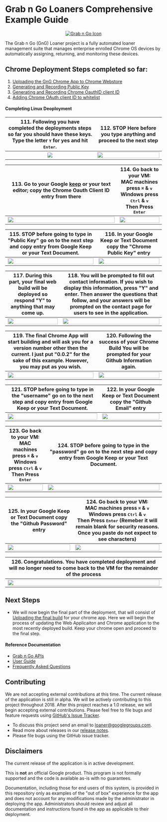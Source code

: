 <!-- mdformat off(GitHub header) -->
Grab n Go Loaners Comprehensive Example Guide
======
<!-- mdformat on -->

<p align="center">
  <a href="#grabngo--">
    <img src="https://storage.googleapis.com/gngloaners/gnglogo.png" alt="Grab n Go Icon" />
  </a>
</p>

The Grab n Go (GnG) Loaner project is a fully automated loaner management suite
that manages enterprise enrolled Chrome OS devices by automatically assigning,
returning, and monitoring these devices.


## Chrome Deployment Steps completed so far:
1.	[Uploading the GnG Chrome App to Chrome Webstore](https://github.com/kid-yume/gnglinuxdeployment/tree/dev/docs/deployment/chrome_deployment/uploading_to_chromestore) 
2.	[Generating and Recording Public Key](https://github.com/kid-yume/gnglinuxdeployment/tree/dev/docs/deployment/chrome_deployment/generating_and_recording_publickey)
3.	[Generating and Recording Chrome OauthID client ID](https://github.com/kid-yume/gnglinuxdeployment/tree/dev/docs/deployment/chrome_deployment/generating_and_recording_oauthid)
4.	[Adding Chrome OAuth client ID to whitelist](https://github.com/kid-yume/gnglinuxdeployment/tree/dev/docs/deployment/chrome_deployment/adding_chrome_oauth_clientid_to_whitelist)


#### Completing Linux Deoployment

**111.** Following you have completed the deployments steps so far you should have these keys. <br>Type the letter <kbd>Y</kbd> for yes and hit  <kbd>Enter</kbd>. |**112.** **STOP** Here before you type anything and proceed to the next step
:-------------------------:|:-------------------------:
<a href="https://storage.googleapis.com/gngloaner-compwalkt/Comprehensive%20Walkthrough/Web%20Application%20Deployment/pic111.jpg"><img src="https://storage.googleapis.com/gngloaner-compwalkt/Comprehensive%20Walkthrough/Web%20Application%20Deployment/pic111%4050x.jpg"/></a> |  <a href="https://storage.googleapis.com/gngloaner-compwalkt/Comprehensive%20Walkthrough/Web%20Application%20Deployment/pic112.jpg"><img src="https://storage.googleapis.com/gngloaner-compwalkt/Comprehensive%20Walkthrough/Web%20Application%20Deployment/pic112%4050x.jpg" style="width:100%"/></a>

**113.** Go to your Google [keep]() or your text editor; copy the **Chrome Oauth Client ID** entry from there|**114.**  Go back to your VM:<br>MAC machines press <kbd>&#x2318;</kbd> &  <kbd>v</kbd> <br> Windows press <kbd>Ctrl</kbd> & <kbd>v</kbd>  <br> Then Press <kbd>Enter</kbd>
:-------------------------:|:-------------------------:
<a href="https://storage.googleapis.com/gngloaner-compwalkt/Comprehensive%20Walkthrough/Web%20Application%20Deployment/pic113.jpg"><img src="https://storage.googleapis.com/gngloaner-compwalkt/Comprehensive%20Walkthrough/Web%20Application%20Deployment/pic113%4050%25.jpg" style="width:100%"/></a> |  <a href="https://storage.googleapis.com/gngloaner-compwalkt/Comprehensive%20Walkthrough/Web%20Application%20Deployment/pic114.jpg"><img src="https://storage.googleapis.com/gngloaner-compwalkt/Comprehensive%20Walkthrough/Web%20Application%20Deployment/pic114%4050%25.jpg" style="width:100%"/></a> 

**115.** STOP before going to type in "Public Key" go on to the next step and copy entry from Google Keep or your Text Document.|**116.** In your Google Keep or Text Document copy the "Chrome Public Key" entry
:-------------------------:|:-------------------------:
<a href="https://storage.googleapis.com/gngloaner-compwalkt/Comprehensive%20Walkthrough/Web%20Application%20Deployment/pic115.jpg"><img src="https://storage.googleapis.com/gngloaner-compwalkt/Comprehensive%20Walkthrough/Web%20Application%20Deployment/pic115%4050%25.jpg" style="width:100%"/></a> |  <a href="https://storage.googleapis.com/gngloaner-compwalkt/Comprehensive%20Walkthrough/Web%20Application%20Deployment/pic116.jpg"><img src="https://storage.googleapis.com/gngloaner-compwalkt/Comprehensive%20Walkthrough/Web%20Application%20Deployment/pic116%4050x.jpg" style="width:100%"/></a>


**117.** During this part, your final web build will be deployed so respond "Y" to anything that may come up. |**118.** You will be prompted to fill out contact information. If you wish to display this information, press "Y" and enter. Then answer the questions that follow, and your answers will be prompted on the contact page for users to see in the application.
:-------------------------:|:-------------------------:
<a href="https://storage.googleapis.com/gngloaner-compwalkt/Comprehensive%20Walkthrough/Web%20Application%20Deployment/pic117.jpg"><img src="https://storage.googleapis.com/gngloaner-compwalkt/Comprehensive%20Walkthrough/Web%20Application%20Deployment/pic117%4050%25.jpg" style="width:100%"/></a> |  <a href="https://storage.googleapis.com/gngloaner-compwalkt/Comprehensive%20Walkthrough/Web%20Application%20Deployment/pic118.jpg"><img src="https://storage.googleapis.com/gngloaner-compwalkt/Comprehensive%20Walkthrough/Web%20Application%20Deployment/pic118%4050%25.jpg" style="width:100%"/></a>

**119.** The final Chrome App will start building and will ask you for a version number other then the current. I just put "0.0.2" for the sake of this example. However, you may put as you wish.  |**120.** Following the success of your Chrome Build You will be prompted for your Github Information again. 
:-------------------------:|:-------------------------:
<a href="https://storage.googleapis.com/gngloaner-compwalkt/Comprehensive%20Walkthrough/Web%20Application%20Deployment/pic119.jpg"><img src="https://storage.googleapis.com/gngloaner-compwalkt/Comprehensive%20Walkthrough/Web%20Application%20Deployment/pic119%4050%25.jpg" style="width:100%"/></a> |  <a href="https://storage.googleapis.com/gngloaner-compwalkt/Comprehensive%20Walkthrough/Web%20Application%20Deployment/pic120.jpg"><img src="https://storage.googleapis.com/gngloaner-compwalkt/Comprehensive%20Walkthrough/Web%20Application%20Deployment/pic120%4050%25.jpg" style="width:100%"/></a>


**121.** STOP before going to type in the "username" go on to the next step and copy entry from Google Keep or your Text Document.|**122.** In your Google Keep or Text Document copy the "Github Email" entry
:-------------------------:|:-------------------------:
<a href="https://storage.googleapis.com/gngloaner-compwalkt/Comprehensive%20Walkthrough/Web%20Application%20Deployment/pic121.jpg"><img src="https://storage.googleapis.com/gngloaner-compwalkt/Comprehensive%20Walkthrough/Web%20Application%20Deployment/pic121%4050%25.jpg" style="width:100%"/></a> |  <a href="https://storage.googleapis.com/gngloaner-compwalkt/Comprehensive%20Walkthrough/Web%20Application%20Deployment/pic122.jpg"><img src="https://storage.googleapis.com/gngloaner-compwalkt/Comprehensive%20Walkthrough/Web%20Application%20Deployment/pic122%4050%25.jpg" style="width:100%"/></a>

**123.** Go back to your VM:<br>MAC machines press <kbd>&#x2318;</kbd> &  <kbd>v</kbd> <br> Windows press <kbd>Ctrl</kbd> & <kbd>v</kbd>  <br> Then Press <kbd>Enter</kbd>|**124.**  STOP before going to type in the "password" go on to the next step and copy entry from Google Keep or your Text Document.
:-------------------------:|:-------------------------:
<a href="https://storage.googleapis.com/gngloaner-compwalkt/Comprehensive%20Walkthrough/Web%20Application%20Deployment/pic123.jpg"><img src="https://storage.googleapis.com/gngloaner-compwalkt/Comprehensive%20Walkthrough/Web%20Application%20Deployment/pic123%4050%25.jpg" style="width:100%"/></a> |  <a href="https://storage.googleapis.com/gngloaner-compwalkt/Comprehensive%20Walkthrough/Web%20Application%20Deployment/pic124.jpg"><img src="https://storage.googleapis.com/gngloaner-compwalkt/Comprehensive%20Walkthrough/Web%20Application%20Deployment/pic124%4050%25.jpg" style="width:100%"/></a> 


**125.** In your Google Keep or Text Document copy the "Github Password" entry|**124.**  Go back to your VM:<br>MAC machines press <kbd>&#x2318;</kbd> &  <kbd>v</kbd> <br> Windows press <kbd>Ctrl</kbd> & <kbd>v</kbd>  <br> Then Press <kbd>Enter</kbd> (Remeber it will remain blank for security reasons. Once you paste do not expect to see characters)
:-------------------------:|:-------------------------:
<a href="https://storage.googleapis.com/gngloaner-compwalkt/Comprehensive%20Walkthrough/Web%20Application%20Deployment/pic13.jpg"><img src="https://storage.googleapis.com/gngloaner-compwalkt/Comprehensive%20Walkthrough/Web%20Application%20Deployment/pic13%4050%25.jpg" style="width:100%"/></a> |  <a href="https://storage.googleapis.com/gngloaner-compwalkt/Comprehensive%20Walkthrough/Web%20Application%20Deployment/pic125.jpg"><img src="https://storage.googleapis.com/gngloaner-compwalkt/Comprehensive%20Walkthrough/Web%20Application%20Deployment/pic125%4050%25.jpg" style="width:100%"/></a> 



**126.** Congratulations. You have completed deployment and will no longer need to come back to the VM for the remainder of the process  |
:-------------------------:|
<a href="https://storage.googleapis.com/gngloaner-compwalkt/Comprehensive%20Walkthrough/Web%20Application%20Deployment/pic126.jpg"><img src="https://storage.googleapis.com/gngloaner-compwalkt/Comprehensive%20Walkthrough/Web%20Application%20Deployment/pic126.jpg" style="width:100%"/></a>| 


## Next Steps
* We will now begin the final part of the deployment, that will consist of [Uploading the final build](https://github.com/kid-yume/gnglinuxdeployment/tree/dev/docs/deployment/chrome_deployment/completing_linux_deployment)
for your chrome app. Here we will begin the process of updating the Web Applicaiton and Chrome application to the most recently deployed build. Keep your chrome open and proceed to the final step. 


#### Reference Documentation

-   [Grab n Go APIs](docs/gng_apis.md)
-   [User Guide](docs/user_guide.md)
-   [Frequently Asked
    Questions](docs/faq.md)

## Contributing

We are not accepting external contributions at this time. The current release of
the application is still in alpha. We will be actively contributing to this
project throughout 2018. After this project reaches a 1.0 release, we will begin
accepting external contributions. Please feel free to file bugs and feature
requests using [GitHub's Issue
Tracker](https://github.com/google/loaner/issues).

* To discuss this project send an email to loaner@googlegroups.com.
* Read more about releases in our [release notes](docs/release_notes.md).
* Please file bugs using the GitHub issue tracker.


## Disclaimers

The current release of the application is in active development.

This is **not** an official Google product. This program is not formally
supported and the code is available as-is with no guarantees.

Documentation, including those for end users of this system, is provided in this
repository only as examples of the "out of box" experience for the app and does
not account for any modifications made by the administrator in deploying the
app. Administrators should review and adjust all documentation and instructions
found in the app as applicable to their deployment.

